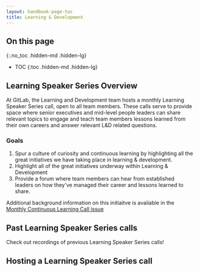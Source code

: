```yaml
---
layout: handbook-page-toc
title: Learning & Development
---
```


## On this page
{:.no_toc .hidden-md .hidden-lg}

- TOC
{:toc .hidden-md .hidden-lg}

## Learning Speaker Series Overview

At GitLab, the Learning and Development team hosts a monthly Learning Speaker Series call, open to all team members. These calls serve to provide space where senior executives and mid-level people leaders can share relevant topics to engage and teach team members lessons learned from their own careers and answer relevant L&D related questions.

### Goals
1. Spur a culture of curiosity and continuous learning by highlighting all the great initiatives we have taking place in learning & development.
1. Highlight all of the great initiatives underway within Learning & Development
1. Provide a forum where team members can hear from established leaders on how they've managed their career and lessons learned to share. 

Additional background information on this initiaitve is available in the [Monthly Continuous Learning Call issue](https://gitlab.com/gitlab-com/people-group/learning-development/general/-/issues/96) 


## Past Learning Speaker Series calls

Check out recordings of previous Learning Speaker Series calls!



## Hosting a Learning Speaker Series call

